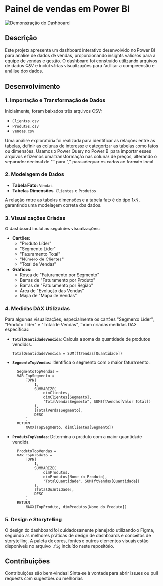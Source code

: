 # Painel de vendas em Power BI

![Demonstração do Dashboard](painel-de-vendas.gif)

## Descrição

Este projeto apresenta um dashboard interativo desenvolvido no Power BI para análise de dados de vendas, proporcionando insights valiosos para a equipe de vendas e gestão. O dashboard foi construído utilizando arquivos de dados CSV e inclui várias visualizações para facilitar a compreensão e análise dos dados.

## Desenvolvimento

### 1. **Importação e Transformação de Dados**

Inicialmente, foram baixados três arquivos CSV:
- `Clientes.csv`
- `Produtos.csv`
- `Vendas.csv`

Uma análise exploratória foi realizada para identificar as relações entre as tabelas, definir as colunas de interesse e categorizar as tabelas como fatos ou dimensões. Usamos o Power Query no Power BI para importar esses arquivos e fizemos uma transformação nas colunas de preços, alterando o separador decimal de "." para "," para adequar os dados ao formato local.

### 2. **Modelagem de Dados**

- **Tabela Fato:** `Vendas`
- **Tabelas Dimensões:** `Clientes` e `Produtos`

A relação entre as tabelas dimensões e a tabela fato é do tipo 1xN, garantindo uma modelagem correta dos dados.

### 3. **Visualizações Criadas**

O dashboard inclui as seguintes visualizações:

- **Cartões:**
  - "Produto Líder"
  - "Segmento Líder"
  - "Faturamento Total"
  - "Número de Clientes"
  - "Total de Vendas"
- **Gráficos:**
  - Rosca de "Faturamento por Segmento"
  - Barras de "Faturamento por Produto"
  - Barras de "Faturamento por Região"
  - Área de "Evolução das Vendas"
  - Mapa de "Mapa de Vendas"

### 4. **Medidas DAX Utilizadas**

Para algumas visualizações, especialmente os cartões "Segmento Líder", "Produto Líder" e "Total de Vendas", foram criadas medidas DAX específicas:

- **`TotalQuantidadeVendida`**: Calcula a soma da quantidade de produtos vendidos.
  ```DAX
  TotalQuantidadeVendida = SUM(ftVendas[Quantidade])
  ```

- **`SegmentoTopVendas`**: Identifica o segmento com o maior faturamento.
  ```DAX
    SegmentoTopVendas = 
    VAR TopSegmento =
        TOPN(
            1,
            SUMMARIZE(
                dimClientes,
                dimClientes[Segmento],
                "TotalVendasSegmento", SUM(ftVendas[Valor Total])
            ),
            [TotalVendasSegmento],
            DESC
        )
    RETURN
        MAXX(TopSegmento, dimClientes[Segmento])
  ```

- **`ProdutoTopVendas`**: Determina o produto com a maior quantidade vendida.
  ```DAX
    ProdutoTopVendas = 
    VAR TopProduto =
        TOPN(
            1,
            SUMMARIZE(
                dimProdutos,
                dimProdutos[Nome do Produto],
                "TotalQuantidade", SUM(ftVendas[Quantidade])
            ),
            [TotalQuantidade],
            DESC
        )
    RETURN
        MAXX(TopProduto, dimProdutos[Nome do Produto])
  ```

### 5. **Design e Storytelling**

O design do dashboard foi cuidadosamente planejado utilizando o Figma, seguindo as melhores práticas de design de dashboards e conceitos de storytelling. A paleta de cores, fontes e outros elementos visuais estão disponíveis no arquivo `.fig` incluído neste repositório.

## Contribuições

Contribuições são bem-vindas! Sinta-se à vontade para abrir issues ou pull requests com sugestões ou melhorias.

